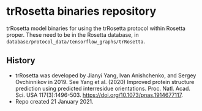 # trRosetta binaries repository
trRosetta model binaries for using the trRosetta protocol within Rosetta proper.  These need to be in the Rosetta database, in `database/protocol_data/tensorflow_graphs/trRosetta`.

## History

* trRosetta was developed by Jianyi Yang, Ivan Anishchenko, and Sergey Ovchinnikov in 2019.  See Yang et al. (2020) Improved protein structure prediction using predicted interresidue orientations.  Proc. Natl. Acad. Sci. USA 117(3):1496-503.  https://doi.org/10.1073/pnas.1914677117.
* Repo created 21 January 2021.
